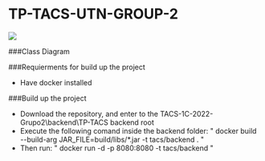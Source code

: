 
# TP-TACS-UTN-GROUP-2

![](https://lh6.googleusercontent.com/TfiItFOh6SRQJtWZVUjFImkrwefct9b0SMkYCMn7SNJV-B69CO90Pmp8aoB2WArKoNdhRA=w16383)




###Class Diagram

###Requierments for build up the project
- Have docker installed

###Build up the project
- Download the repository, and enter to the TACS-1C-2022-Grupo2\backend\TP-TACS backend root
- Execute the following comand inside the backend folder:  " docker build --build-arg JAR_FILE=build/libs/*.jar -t tacs/backend . "
- Then run: " docker run  -d -p 8080:8080 -t tacs/backend "
